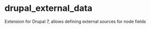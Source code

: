 drupal_external_data
====================

Extension for Drupal 7, allows defining external sources for node fields 